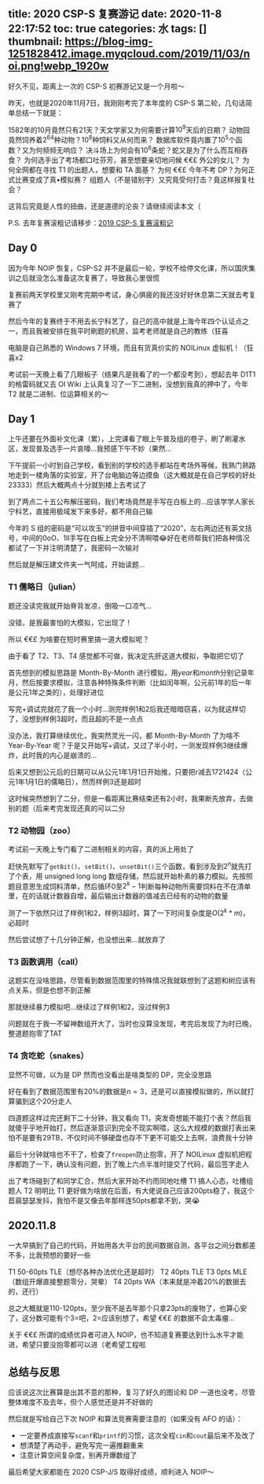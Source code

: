 title: 2020 CSP-S 复赛游记
date: 2020-11-8 22:17:52
toc: true
categories: 水
tags: []
thumbnail: https://blog-img-1251828412.image.myqcloud.com/2019/11/03/noi.png!webp_1920w
---
好久不见，距离上一次的 CSP-S 初赛游记又是一个月啦～

昨天，也就是2020年11月7日，我刚刚考完了本年度的 CSP-S 第二轮，几句话简单总结一下就是：

1582年的10月竟然只有$21$天？天文学家又为何需要计算$10^9$天后的日期？
动物园竟然饲养着$2^{64}$种动物？$10^8$种饲料又从何而来？
数据库软件竟内置了$10^5$个函数？又为何频频无响应？
决斗场上为何会有$10^6$条蛇？蛇又是为了什么而互相吞食？
为何选手出了考场都口吐芬芳，甚至想要亲切地问候 €€£ 外公的女儿？
为何全网都在寻找 T1 的出题人，想要和 TA 面基？
为何 €€£ 今年不考 DP？为何正式比赛变成了真•模拟赛？
组题人（不是错别字）又究竟受何打击？竟这样报复社会？

这背后究竟是人性的扭曲，还是道德的沦丧？请继续阅读本文（

P.S. 去年复赛滚粗记请移步：[2019 CSP-S 复赛滚粗记](https://blog.hans362.cn/2019%20CSP-S%20%E5%A4%8D%E8%B5%9B%E6%BB%9A%E7%B2%97%E8%AE%B0/)

<!--more-->

## Day 0

因为今年 NOIP 恢复，CSP-S2 并不是最后一轮，学校不给停文化课，所以国庆集训之后就没怎么准备这次复赛了，导致我心里很慌

复赛前两天学校里又刚考完期中考试，身心俱疲的我还没好好休息第二天就去考复赛了

然后今年的复赛终于不用去长宁科艺了，自己的高中就是上海今年四个认证点之一，而且我被安排在我平时刷题的机房，监考老师就是自己的教练（狂喜

电脑是自己熟悉的 Windows 7 环境，而且有货真价实的 NOILinux 虚拟机！（狂喜x2

考试前一天晚上看了几眼板子（结果凡是我看了的一个都没考到），想起去年 D1T1 的格雷码就又去 OI Wiki 上认真复习了一下二进制，没想到我真的押中了，今年 T2 就是二进制、位运算相关的～

## Day 1

上午还要在外面补文化课（累），上完课看了眼上午普及组的卷子，刷了刷灌水区，发现普及选手一片哀嚎...我预感下午不妙（果然...

下午提前一小时到自己学校，看到别的学校的选手都站在考场外等候，我熟门熟路地走到一楼角落的实验室，开了台电脑边等边摸鱼（这大概就是在自己学校的好处23333）然后大概两点十分就到楼上去考试了

到了两点二十五公布解压密码，我们考场竟然是手写在白板上的...应该学学人家长宁科艺，直接用极域发下来多好，都不用自己输

今年的 S 组的密码是“可以攻玉”的拼音中间穿插了“2020”，左右两边还有英文括号，中间的0oO、1lI手写在白板上完全分不清啊喂😂好在老师帮我们把各种情况都试了一下并注明清楚了，我密码一次输对

然后就是解压建文件夹一气呵成，开始读题...

### T1 儒略日（julian）

题还没读完我就开始脊背发凉，倒吸一口凉气...

没错，是我最害怕的大模拟，它出现了！

所以 €€£ 为啥要在短时赛里搞一道大模拟呢？

由于看了 T2、T3、T4 感觉都不可做，我决定先肝这道大模拟，争取把它切了

首先想到的模拟思路是 Month-By-Month 进行模拟，用$year$和$month$分别记录年月，然后按要求模拟，注意各种特殊条件判断（比如闰年啊，公元前1年的后一年是公元1年之类的），处理好进位

写完+调试完就花了我一个小时...测完样例1和2后我还暗暗窃喜，以为就这样切了，没想到样例3超时，而且超的不是一点点

没办法，我打算继续优化，我突然灵光一闪，都 Month-By-Month 了为啥不 Year-By-Year 呢？于是又开始写+调试，又过了半小时，一测发现样例3继续爆炸，此时我的内心是崩溃的...

后来又想到公元后的日期可以从公元1年1月1日开始推，只要把$r$减去$1721424$（公元1年1月1日的儒略日），然而样例3还是超时

这时候突然想到了二分，但是一看距离比赛结束还有2小时，我果断先放弃，去做别的题（后来考完发现还真的可以二分

### T2 动物园（zoo）

考试前一天晚上专门看了二进制相关的内容，真的派上用处了

赶快先默写了`getBit()`、`setBit()`、`unsetBit()`三个函数，看到涉及到$2^n$就先打了个表，用 unsigned long long 数组存储，然后就开始朴素的暴力模拟。先按照题目意思生成饲料清单，然后循环$0$至$2^k-1$判断每种动物所需要饲料在不在清单里，在的话就计数器自增，最后输出计数器的值减去已经有的动物的数量

测了一下依然只过了样例1和2，样例3超时，算了一下时间复杂度是$O(2^k*m)$，必超时

然后尝试想了十几分钟正解，也没想出来...就放弃了

### T3 函数调用（call）

这题实在没啥思路，尽管看到数据范围里的特殊情况我就联想到了这题和树应该有点关系，但是也想不到正解

那就继续暴力模拟吧...继续过了样例1和2，没过样例3

问题就在于我一不留神数组开大了，当时也没算没发现，考完后发现了为时已晚，整道题抱零了TAT

### T4 贪吃蛇（snakes）

显然不可做，以为是 DP 然而也没看出是啥类型的 DP，完全没思路

好在看到了数据范围里有$20\%$的数据是$n=3$，还是可以直接模拟做的，所以就打算骗到这个20分走人

四道题这样过完还剩下二十分钟，我又看向 T1，突发奇想能不能打个表？然后我就傻乎乎地开始打，然后逐渐意识到完全不现实啊喂，这么大规模的数据打表出来怕不是要有29TB，不仅时间不够硬盘也存不下更不可能交上去啊，浪费我十分钟

最后十分钟就啥也不干了，检查了`freopen`防止抱零，开了 NOILinux 虚拟机把程序都跑了一下，确认没有问题，到了晚上六点半准时提交了代码，最后签字走人

出了考场碰到了和同学汇合，然后大家开始不约而同地吐槽 T1 搞人心态，吐槽组题人 T2 明明比 T1 更好做为啥放在后面，有大佬说自己应该200pts稳了，我这个苣蒻瑟瑟发抖，我怕不是又像去年那样连50pts都拿不到，哭😭

## 2020.11.8

一大早搞到了自己的代码，开始用各大平台的民间数据自测，各平台之间分数都差不多，比我预想的要好一些

T1 50-60pts TLE（想尽各种办法优化还是超时）
T2 40pts TLE
T3 0pts MLE（数组开爆直接整题零分，哭晕）
T4 20pts WA（本来就是冲着20%的数据去的，还行）

总之大概就是110-120pts，至少我不是去年那个只拿23pts的废物了，也算心安了，这分数可能有个3=吧，2=应该别想了，希望 €€£ 的数据不会太毒瘤...

关于 €€£ 所谓的成绩优异者可进入 NOIP，也不知道复赛要达到什么水平才能进，希望只要没抱零都可以进（老希望工程啦

## 总结与反思

应该说这次比赛算是出其不意的那种，复习了好久的图论和 DP 一道也没考，尽管整体难度不及去年，但个人感觉还是并不好做的

然后就是写给自己下次 NOIP 和算法竞赛需要注意的（如果没有 AFO 的话）：

* 一定要养成直接写`scanf`和`printf`的习惯，这次全程`cin`和`cout`最后来不及改了
* 想清楚了再动手，避免写完一遍推翻重来
* 注意计算空间复杂度，别再开爆数组了

最后希望大家都能在 2020 CSP-J/S 取得好成绩，顺利进入 NOIP～